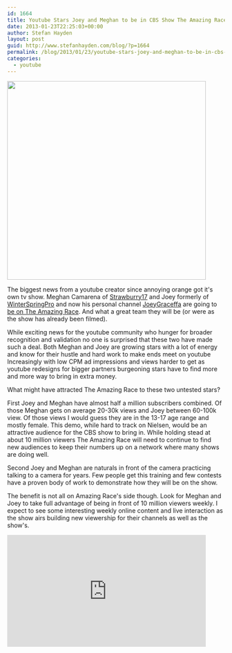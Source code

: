 ```yaml
---
id: 1664
title: Youtube Stars Joey and Meghan to be in CBS Show The Amazing Race
date: 2013-01-23T22:25:03+00:00
author: Stefan Hayden
layout: post
guid: http://www.stefanhayden.com/blog/?p=1664
permalink: /blog/2013/01/23/youtube-stars-joey-and-meghan-to-be-in-cbs-show-the-amazing-race/
categories:
  - youtube
---
```

<img class="alignnone" alt="" src="http://25.media.tumblr.com/9036c72f8efcd35caeec1e32ed7a7ea3/tumblr_mh40t7Rrt21qz4tnco1_500.png" width="460" />

The biggest news from a youtube creator since annoying orange got it's own tv show. Meghan Camarena of <a href="http://www.youtube.com/user/Strawburry17">Strawburry17</a> and Joey formerly of <a href="http://www.youtube.com/user/WinterSpringPro">WinterSpringPro</a> and now his personal channel <a href="http://www.youtube.com/user/JoeyGraceffa">JoeyGraceffa</a> are going to <a href="http://www.latimes.com/entertainment/tv/showtracker/la-et-st-new-teams-for-the-amazing-race-announced-20130123,0,5670590.story">be on The Amazing Race</a>. And what a great team they will be (or were as the show has already been filmed).

While exciting news for the youtube community who hunger for broader recognition and validation no one is surprised that these two have made such a deal. Both Meghan and Joey are growing stars with a lot of energy and know for their hustle and hard work to make ends meet on youtube Increasingly with low CPM ad impressions and views harder to get as youtube redesigns for bigger partners burgeoning stars have to find more and more way to bring in extra money.

What might have attracted The Amazing Race to these two untested stars?

First Joey and Meghan have almost half a million subscribers combined. Of those Meghan gets on average 20-30k views and Joey between 60-100k view. Of those views I would guess they are in the 13-17 age range and mostly female. This demo, while hard to track on Nielsen, would be an attractive audience for the CBS show to bring in. While holding stead at about 10 million viewers The Amazing Race will need to continue to find new audiences to keep their numbers up on a network where many shows are doing well.

Second Joey and Meghan are naturals in front of the camera practicing talking to a camera for years. Few people get this training and few contests have a proven body of work to demonstrate how they will be on the show.

The benefit is not all on Amazing Race's side though. Look for Meghan and Joey to take full advantage of being in front of 10 million viewers weekly. I expect to see some interesting weekly online content and live interaction as the show airs building new viewership for their channels as well as the show's.

<iframe width="460" height="259" src="http://www.youtube.com/embed/InrOHLajy74" frameborder="0" allowfullscreen></iframe>